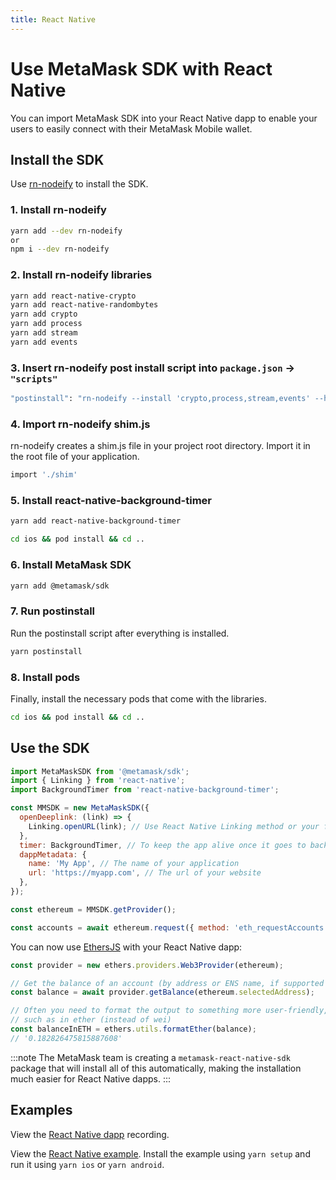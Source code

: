 ```yaml
---
title: React Native
---
```


# Use MetaMask SDK with React Native

You can import MetaMask SDK into your React Native dapp to enable your users to easily connect
with their MetaMask Mobile wallet.

## Install the SDK

Use [rn-nodeify](https://github.com/tradle/rn-nodeify) to install the SDK.

### 1. Install rn-nodeify

```bash
yarn add --dev rn-nodeify
or
npm i --dev rn-nodeify
```

### 2. Install rn-nodeify libraries

```bash
yarn add react-native-crypto
yarn add react-native-randombytes
yarn add crypto
yarn add process
yarn add stream
yarn add events
```

### 3. Insert rn-nodeify post install script into `package.json` -> `"scripts"`

```bash
"postinstall": "rn-nodeify --install 'crypto,process,stream,events' --hack"
```

### 4. Import rn-nodeify shim.js

rn-nodeify creates a shim.js file in your project root directory.
Import it in the root file of your application.

```bash
import './shim'
```

### 5. Install react-native-background-timer

```bash
yarn add react-native-background-timer

cd ios && pod install && cd ..
```

### 6. Install MetaMask SDK

```bash
yarn add @metamask/sdk
```

### 7. Run postinstall

Run the postinstall script after everything is installed.

```bash
yarn postinstall
```

### 8. Install pods

Finally, install the necessary pods that come with the libraries.

```bash
cd ios && pod install && cd ..
```

## Use the SDK

```javascript
import MetaMaskSDK from '@metamask/sdk';
import { Linking } from 'react-native';
import BackgroundTimer from 'react-native-background-timer';

const MMSDK = new MetaMaskSDK({
  openDeeplink: (link) => {
    Linking.openURL(link); // Use React Native Linking method or your favourite way of opening deeplinks
  },
  timer: BackgroundTimer, // To keep the app alive once it goes to background
  dappMetadata: {
    name: 'My App', // The name of your application
    url: 'https://myapp.com', // The url of your website
  },
});

const ethereum = MMSDK.getProvider();

const accounts = await ethereum.request({ method: 'eth_requestAccounts' });
```

You can now use [EthersJS](https://docs.ethers.io/v5/getting-started/) with your React Native dapp:

```javascript
const provider = new ethers.providers.Web3Provider(ethereum);

// Get the balance of an account (by address or ENS name, if supported by network)
const balance = await provider.getBalance(ethereum.selectedAddress);

// Often you need to format the output to something more user-friendly,
// such as in ether (instead of wei)
const balanceInETH = ethers.utils.formatEther(balance);
// '0.182826475815887608'
```

:::note
The MetaMask team is creating a `metamask-react-native-sdk` package that will install all of this
automatically, making the installation much easier for React Native dapps.
:::

## Examples

View the [React Native dapp](https://recordit.co/FClppLgWzT) recording.

View the [React Native example](https://c0f4f41c-2f55-4863-921b-sdk-docs.github.io/downloads/reactNativeApp_v0.1.0.zip).
Install the example using `yarn setup` and run it using `yarn ios` or `yarn android`.
